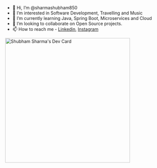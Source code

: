 - 👋 Hi, I’m @sharmashubham850
- 👀 I’m interested in Software Development, Travelling and Music
- 🌱 I’m currently learning Java, Spring Boot, Microservices and Cloud
- 💞️ I’m looking to collaborate on Open Source projects.
- 📫 How to reach me - [Linkedin](https://www.linkedin.com/in/shubham-sharma-07b301174), [Instagram](https://www.instagram.com/shubbi__/)

[<img src="https://api.daily.dev/devcards/f7721836178748809ef3b77ce23d3312.png?r=ovn" width="400" alt="Shubham Sharma's Dev Card"/>](https://api.daily.dev/devcards/f7721836178748809ef3b77ce23d3312.png?r=ovn)

<!---
sharmashubham850/sharmashubham850 is a ✨ special ✨ repository because its `README.md` (this file) appears on your GitHub profile.
You can click the Preview link to take a look at your changes.
--->
